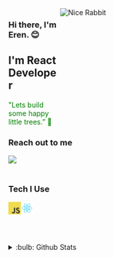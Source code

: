 <img src="https://media.giphy.com/media/1136UBdSNn6Bu8/giphy.gif" align="right"  width="400" height="250" alt="Nice Rabbit">



### Hi there, I'm Eren. :blush: 

## I'm React Developer 

<font color="green" >"Lets build some happy little trees.” :art:</font>

### Reach out to me

[<img width="22" src="https://unpkg.com/simple-icons@v7/icons/linkedin.svg" align="left" />][linkedin]

[linkedin]: https://www.linkedin.com/in/mustafa-eren-akhan/

<br></br>

### Tech I Use

<img width="25" height="25" align="left" src="https://raw.githubusercontent.com/github/explore/80688e429a7d4ef2fca1e82350fe8e3517d3494d/topics/javascript/javascript.png">
<img width="25" height="25" align="left"  src="https://raw.githubusercontent.com/github/explore/80688e429a7d4ef2fca1e82350fe8e3517d3494d/topics/react/react.png">

<br><br></br><br> 
<details>
<summary>:bulb: Github Stats </summary>
<img src="https://github-readme-stats.vercel.app/api?username=Erenakhan&theme=radical
">
<br />
<details>
<summary>:bulb: Most Used Languages</summary>
<img src="https://github-readme-stats.vercel.app/api/top-langs/?username=anuraghazra&layout=compact">
</details>
